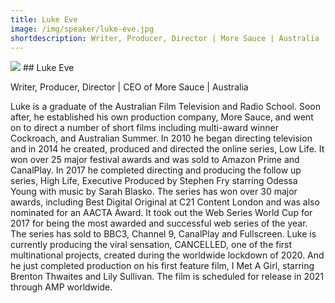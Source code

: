 ```yaml
---
title: Luke Eve
image: /img/speaker/luke-eve.jpg
shortdescription: Writer, Producer, Director | More Sauce | Australia
---
```

<img src="/img/speaker/luke-eve.jpg">
## Luke Eve

Writer, Producer, Director | CEO of More Sauce | Australia

Luke is a graduate of the Australian Film Television and Radio School. Soon after, he established his own production company, More Sauce, and went on to direct a number of short films including multi-award winner Cockroach, and Australian Summer. In 2010 he began directing television and in 2014 he created, produced and directed the online series, Low Life. It won over 25 major festival awards and was sold to Amazon Prime and CanalPlay. In 2017 he completed directing and producing the follow up series, High Life, Executive Produced by Stephen Fry starring Odessa Young with music by Sarah Blasko. The series has won over 30 major awards, including Best Digital Original at C21 Content London and was also nominated for an AACTA Award. It took out the Web Series World Cup for 2017 for being the most awarded and successful web series of the year. The series has sold to BBC3, Channel 9, CanalPlay and Fullscreen. Luke is currently producing the viral sensation, CANCELLED, one of the first multinational projects, created during the worldwide lockdown of 2020. And he just completed production on his first feature film, I Met A Girl, starring Brenton Thwaites and Lily Sullivan. The film is scheduled for release in 2021 through AMP worldwide. 